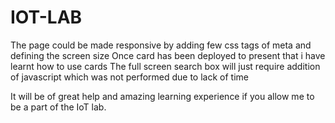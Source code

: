 # IOT-LAB
The page could be made responsive by adding few css tags of meta and defining the screen size
Once card has been deployed to present that i have learnt how to use cards
The full screen search box will just require addition of javascript which was not performed due to lack of time

It will be of great help and amazing learning experience if you allow me to be a part of the IoT lab.
